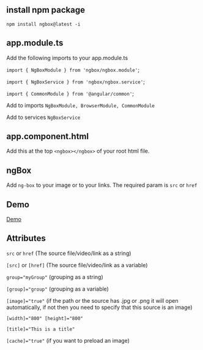 ## install npm package
`npm install ngbox@latest -i`

## app.module.ts

Add the following imports to your app.module.ts

`import { NgBoxModule } from 'ngbox/ngbox.module'`;

`import { NgBoxService } from 'ngbox/ngbox.service'`;

`import { CommonModule } from '@angular/common'`;

Add to imports `NgBoxModule, BrowserModule, CommonModule`

Add to services `NgBoxService`

## app.component.html

Add this at the top `<ngbox></ngbox>` of your root html file.

## ngBox

Add `ng-box` to your image or to your links. The required param is `src` or `href`

## Demo

[Demo](http://ngmodules.eu/)


## Attributes
 `src` or `href` (The source file/video/link as a string)
 
 `[src]` or `[href]` (The source file/video/link as a variable)
 
 
 `group="myGroup"` (grouping as a string)
 
 `[group]="group"` (grouping as a variable)
 
 `[image]="true"` (if the path or the source has .jpg or .png it will open automatically, if not then you need to specify that this source is an image)
 
 `[width]="800" [height]="800"`
 
 `[title]="This is a title"`
 
 `[cache]="true"` (if you want to preload an image)
